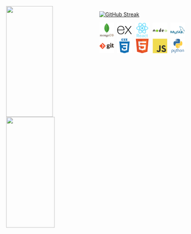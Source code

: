 <img  align = 'left' width = '50%'  height= '300px' src= "https://github-readme-stats.vercel.app/api?username=natnael772&show_icons=true&theme=radical" />

<img  align = 'left' width = '51%' height= '300px' src="https://github-readme-stats.vercel.app/api/top-langs/?username=rinsarmu&layout=compact" />

[![GitHub Streak](https://streak-stats.demolab.com/?user=natnael772&theme=dark)](https://git.io/streak-stats)


<div>
  <img src="https://github.com/devicons/devicon/blob/master/icons/mongodb/mongodb-original-wordmark.svg" title="mongodb" width="40" height="40"/>&nbsp;
  <img src="https://github.com/devicons/devicon/blob/master/icons/express/express-original.svg" title="express" width="40" height="40"/>&nbsp;
  <img src="https://github.com/devicons/devicon/blob/master/icons/react/react-original-wordmark.svg" title="React" alt="React" width="40" height="40"/>&nbsp;
  <img src="https://github.com/devicons/devicon/blob/master/icons/nodejs/nodejs-original-wordmark.svg" title="NodeJS" alt="NodeJS" width="40" height="40"/>&nbsp;
  <img src="https://github.com/devicons/devicon/blob/master/icons/mysql/mysql-plain-wordmark.svg" title="mysql" alt="mysql" width="40" height="40"/>&nbsp;
  <img src="https://github.com/devicons/devicon/blob/master/icons/git/git-original-wordmark.svg" title="Git" alt="Git" width="40" height="40"/>&nbsp;
  <img src="https://github.com/devicons/devicon/blob/master/icons/css3/css3-plain-wordmark.svg"  title="CSS3" alt="CSS" width="40" height="40"/>&nbsp;
  <img src="https://github.com/devicons/devicon/blob/master/icons/html5/html5-original.svg" title="HTML5" alt="HTML" width="40" height="40"/>&nbsp;
  <img src="https://github.com/devicons/devicon/blob/master/icons/javascript/javascript-original.svg" title="JavaScript" alt="JavaScript" width="40" height="40"/>&nbsp;
  <img src="https://github.com/devicons/devicon/blob/master/icons/python/python-original-wordmark.svg" title="Python" alt="Python" width="40" height="40"/>&nbsp;

</div>
